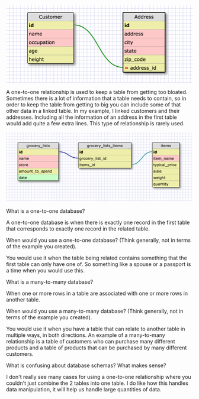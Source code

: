 ![One-to-One](https://github.com/tnewcomb0/Phase-0/blob/master/week-8/imgs/One-To-One.png)

A one-to-one relationship is used to keep a table from getting too bloated. Sometimes there is a lot of information that a table needs to contain, so in order to keep the table from getting to big you can include some of that other data in a linked table. In my example, I linked customers and their addresses. Including all the information of an address in the first table would add quite a few extra lines. This type of relationship is rarely used.

![Many-to-Many](https://github.com/tnewcomb0/Phase-0/blob/master/week-8/imgs/Many-To-Many.png)


What is a one-to-one database?

A one-to-one database is when there is exactly one record in the first table that corresponds to exactly one record in the related table.

When would you use a one-to-one database? (Think generally, not in terms of the example you created).

You would use it when the table being related contains something that the first table can only have one of. So something like a spouse or a passport is a time when you would use this.

What is a many-to-many database?

When one or more rows in a table are associated with one or more rows in another table.

When would you use a many-to-many database? (Think generally, not in terms of the example you created).

You would use it when you have a table that can relate to another table in multiple ways, in both directions. An example of a many-to-many relationship is a table of customers who can purchase many different products and a table of products that can be purchased by many different customers.

What is confusing about database schemas? What makes sense?

I don't really see many cases for using a one-to-one relationship where you couldn't just combine the 2 tables into one table. I do like how this handles data manipulation, it will help us handle large quantities of data.
